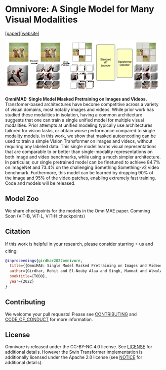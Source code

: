 # Omnivore: A Single Model for Many Visual Modalities

[[paper](TODO)][[website](TODO)]

<p align="center">
  <img width='1000' src="./.github/omnimae_approach.png"/>  
</p>

   **OmniMAE: Single Model Masked Pretraining on Images and Videos.** Transfomer-based architectures have become competitive across a variety of visual domains, most notably images and videos. While prior work has studied these modalities in isolation, having a common architecture suggests that one can train a single unified model for multiple visual modalities. Prior attempts at unified modeling typically use architectures tailored for vision tasks, or obtain worse performance compared to single modality models. In this work, we show that masked autoencoding can be used to train a simple Vision Transformer on images and videos, without requiring any labeled data. This single model learns visual representations that are comparable to or better than single-modality representations on both image and video benchmarks, while using a much simpler architecture. In particular, our single pretrained model can be finetuned to achieve 84.7% on ImageNet and 73.4% on the challenging Something Something-v2 video benchmark. Furthermore, this model can be learned by dropping 90% of the image and 95% of the video patches, enabling extremely fast training. Code and models will be released.


## Model Zoo 

We share checkpoints for the models in the OmniMAE paper. 
Comming Soon (ViT-B, ViT-L, ViT-H checkpoints)


## Citation

If this work is helpful in your research, please consider starring :star: us and citing:  

```bibtex
@inproceedings{girdhar2022omnivore,
  title={{OmniMAE: Single Model Masked Pretraining on Images and Videos}},
  author={Girdhar, Rohit and El-Nouby Alaa and Singh, Mannat and Alwala, Kalyan Vasudev and Joulin, Armand and Misra, Ishan},
  booktitle={TODO},
  year={2022}
}
```

## Contributing
We welcome your pull requests! Please see [CONTRIBUTING](CONTRIBUTING.md) and [CODE_OF_CONDUCT](CODE_OF_CONDUCT.md) for more information.

## License
Omnivore is released under the CC-BY-NC 4.0 license. See [LICENSE](LICENSE) for additional details. However the Swin Transformer implementation is additionally licensed under the Apache 2.0 license (see [NOTICE](NOTICE) for additional details).

